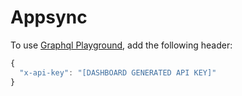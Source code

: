 # Appsync

To use [Graphql Playground](https://github.com/prismagraphql/graphql-playground), add the following header:

```javascript
{
  "x-api-key": "[DASHBOARD GENERATED API KEY]"
}
```

